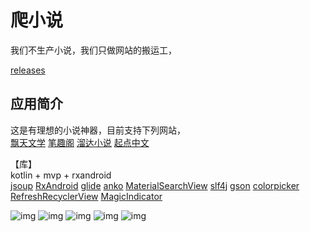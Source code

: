 # 爬小说
我们不生产小说，我们只做网站的搬运工，

[releases](https://github.com/AoEiuV020/PaNovel/releases)

## 应用简介
这是有理想的小说神器，目前支持下列网站，  
[飘天文学](http://www.piaotian.com/)
[笔趣阁](http://www.biqubao.com/)
[溜达小说](http://www.liudatxt.com/)
[起点中文](https://www.qidian.com/)

【库】  
kotlin + mvp + rxandroid  
[jsoup](https://github.com/jhy/jsoup)
[RxAndroid](https://github.com/ReactiveX/RxAndroid)
[glide](https://github.com/bumptech/glide)
[anko](https://github.com/Kotlin/anko)
[MaterialSearchView](https://github.com/MiguelCatalan/MaterialSearchView)
[slf4j](https://github.com/qos-ch/slf4j)
[gson](https://github.com/google/gson)
[colorpicker](https://github.com/QuadFlask/colorpicker)
[RefreshRecyclerView](https://github.com/llxdaxia/RecyclerView)
[MagicIndicator](https://github.com/hackware1993/MagicIndicator)

![img](screenshots/bookshelf.jpg)
![img](screenshots/genre.jpg)
![img](screenshots/list.jpg)
![img](screenshots/detail.jpg)
![img](screenshots/text.jpg)
